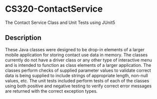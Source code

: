 # CS320-ContactService
The Contact Service Class and Unit Tests using JUnit5

## Description
These Java classes were designed to be drop-in elements of a larger mobile application for storing contact use data in memory. The classes currently do not have a driver class or any other type of interactive menu and is intended to function as class elements of a larger application. The classes perform checks of supplied parameter values to validate correct data is being supplied to include strings of appropriate length, non-null values, etc. The unit tests included perform tests of each of the classes using both positive and negative testing to verify correct error messages are returned with the correct exception types.
